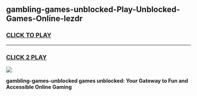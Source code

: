 
## gambling-games-unblocked-Play-Unblocked-Games-Online-lezdr
<h3>
<a href="https://premium76.site?title=gambling-games-unblocked&ref=24A">CLICK TO PLAY</a></h3>
<hr>

<h3>
<a href="https://premium76.site?title=gambling-games-unblocked&ref=24A">CLICK 2 PLAY</a>
  
</h3>

<a href="https://premium76.site?title=gambling-games-unblocked&ref=24A"><img src="https://clearcache.store/games.png"></a>


**gambling-games-unblocked games unblocked: Your Gateway to Fun and Accessible Online Gaming**
